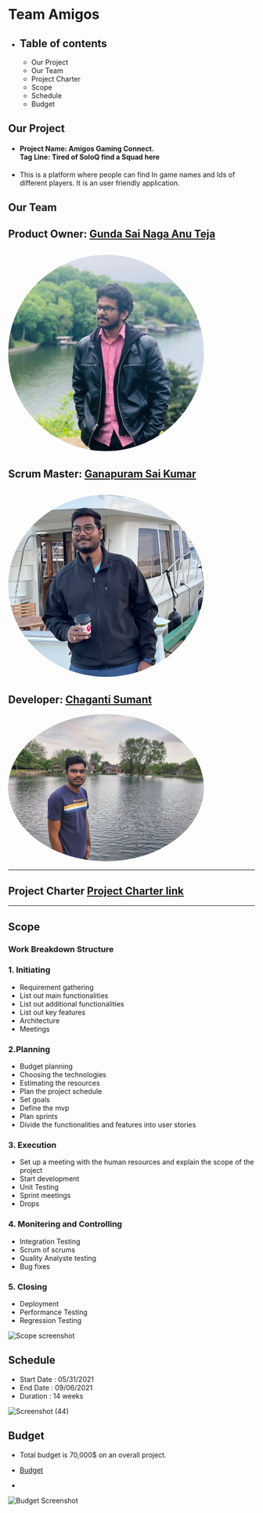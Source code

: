 
# Team Amigos
* ## Table of contents
  * Our Project
  * Our Team
  * Project Charter
  * Scope
  * Schedule
  * Budget

## Our Project
* #### Project Name: Amigos Gaming Connect. <br>  Tag Line: Tired of SoloQ find a Squad here
* This is a platform where people can find In game names and Ids of different players. It is an user friendly application.

## Our Team
## Product Owner: [Gunda Sai Naga Anu Teja](https://github.com/GUNDAANUTEJ) <br>
 <img src="Images/Anutej.jpg" alt="drawing" width="400" style="border-radius:80%" /> <br/>
 ---
 
 ## Scrum Master: [Ganapuram Sai Kumar](https://github.com/SaiKumar249) <br>
 <img src="Images/Sai Kumar.png" alt="drawing" width="400" style="border-radius:80%" /> <br/>
 ---
 
 ## Developer: [Chaganti Sumant](https://github.com/sumant52) <br>
 <img src="Images/Sumanth.jpg" alt="drawing" width="400" style="border-radius:80%" /> <br/>
 
---
## Project Charter [Project Charter link](https://github.com/GUNDAANUTEJ/pm-s03-g05-project/blob/main/markdown/CHARTER.md) 

----

## Scope
### Work Breakdown Structure
### 1. Initiating
* Requirement gathering
*	List out main functionalities
* List out additional functionalities
*	List out key features
*	Architecture 
*	Meetings
### 2.Planning
* Budget planning
*	Choosing the technologies
*	Estimating the resources
*	Plan the project schedule
*	Set goals
*	Define the mvp
*	Plan sprints
*	Divide the functionalities and features into user stories
### 3. Execution
* Set up a meeting with the human resources and explain the scope of the project
*	Start development
*	Unit Testing
*	Sprint meetings
*	Drops
### 4. Monitering and Controlling
*	Integration Testing
*	Scrum of scrums
*	Quality Analyste testing
*	Bug fixes
### 5. Closing
* Deployment
*	Performance Testing
*	Regression Testing

![Scope screenshot](https://user-images.githubusercontent.com/84043297/120379188-027d5680-c2e5-11eb-9dc4-35058f9d2efe.png)


## Schedule
* Start Date : 05/31/2021
* End Date :   09/06/2021
* Duration : 14 weeks

![Screenshot (44)](https://user-images.githubusercontent.com/84100364/119759211-76df7200-be6d-11eb-9764-8e971a3cbea2.png)


## Budget
* Total budget is 70,000$ on an overall project.

* [Budget](https://github.com/GUNDAANUTEJ/pm-s03-g05-project/blob/main/budget/budget.xlsx) 
* 
![Budget Screenshot ](https://user-images.githubusercontent.com/84043297/120378367-f2b14280-c2e3-11eb-9b8a-a114c6d87020.png)







